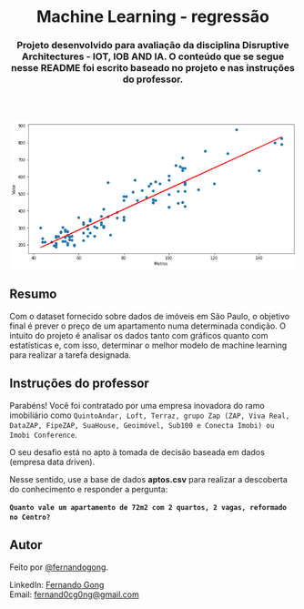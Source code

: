 <h1 align="center">Machine Learning - regressão</h1>

<h3 align="center">Projeto desenvolvido para avaliação da disciplina Disruptive Architectures - IOT, IOB AND IA. O conteúdo que se segue nesse README foi escrito baseado no projeto e nas instruções do professor.</h3>

<br></br>

<div align="center">
    <img src="correlacao.png" alt="grafico de correlacao">
</div>

## Resumo

Com o dataset fornecido sobre dados de imóveis em São Paulo, o objetivo final é prever o preço de um apartamento numa determinada condição. O intuito do projeto é analisar os dados tanto com gráficos quanto com estatísticas e, com isso, determinar o melhor modelo de machine learning para realizar a tarefa designada.

## Instruções do professor

Parabéns! Você foi contratado por uma empresa inovadora do ramo imobiliário como `QuintoAndar, Loft, Terraz, grupo Zap (ZAP, Viva Real, DataZAP, FipeZAP, SuaHouse, Geoimóvel, Sub100 e Conecta Imobi) ou Imobi Conference`. 

O seu desafio está no apto à tomada de decisão baseada em dados (empresa data driven). 

Nesse sentido, use a base de dados **aptos.csv** para realizar a descoberta do conhecimento e responder a pergunta: 

**`Quanto vale um apartamento de 72m2 com 2 quartos, 2 vagas, reformado no Centro?`**



## Autor
Feito por [@fernandogong](https://github.com/fernandogong).

LinkedIn: [Fernando Gong](https://www.linkedin.com/in/fernando-gong/) <br>
Email: [fernand0cg0ng@gmail.com](mailto:fernand0cg0ng@gmail.com)
